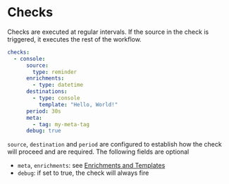 # Checks

Checks are executed at regular intervals. If the source in the check is triggered, it executes the rest of the workflow.

```yaml
checks:
  - console:
      source:
        type: reminder
      enrichments:
        - type: datetime
      destinations:
        - type: console
          template: "Hello, World!"
      period: 30s
      meta:
        - tag: my-meta-tag
      debug: true
```

`source`, `destination` and `period` are configured to establish how the check will proceed and are required. The following fields are optional

- `meta`, `enrichments`: see [Enrichments and Templates](../enrichments_and_templates)
- `debug`: if set to true, the check will always fire

